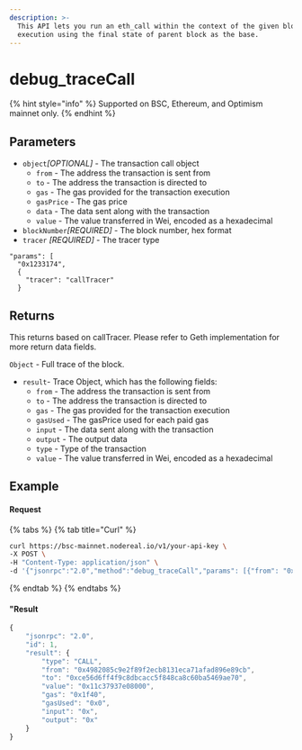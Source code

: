 ```yaml
---
description: >-
  This API lets you run an eth_call within the context of the given block
  execution using the final state of parent block as the base.
---
```


# debug\_traceCall

{% hint style="info" %}
Supported on BSC, Ethereum, and Optimism mainnet only.
{% endhint %}

## Parameters

* `object`_\[OPTIONAL]_ - The transaction call object
  * `from` - The address the transaction is sent from
  * `to` - The address the transaction is directed to
  * `gas` - The gas provided for the transaction execution
  * `gasPrice` - The gas price
  * `data` - The data sent along with the transaction
  * `value` - The value transferred in Wei, encoded as a hexadecimal
* `blockNumber`_\[REQUIRED] -_ The block number, hex format
* `tracer` _\[REQUIRED]_ - The tracer type

```
"params": [
  "0x1233174",
  {
    "tracer": "callTracer"
  }
```

## Returns

This returns based on callTracer. Please refer to Geth implementation for more return data fields.

`Object` - Full trace of the block.

* `result`- Trace Object, which has the following fields:
  * `from` - The address the transaction is sent from
  * `to` - The address the transaction is directed to
  * `gas` - The gas provided for the transaction execution
  * `gasUsed` - The gasPrice used for each paid gas
  * `input` - The data sent along with the transaction
  * `output` - The output data
  * `type` - Type of the transaction
  * `value` - The value transferred in Wei, encoded as a hexadecimal

## Example

#### Request

{% tabs %}
{% tab title="Curl" %}
```bash
curl https://bsc-mainnet.nodereal.io/v1/your-api-key \
-X POST \
-H "Content-Type: application/json" \
-d '{"jsonrpc":"2.0","method":"debug_traceCall","params": [{"from": "0x4982085c9e2f89f2ecb8131eca71afad896e89cb","to": "0xce56d6ff4f9c8dbcacc5f848ca8c60ba5469ae70","gas": "0x7148","value": "0x11c37937e08000"},"latest",{"tracer": "callTracer"}],"id": 0 }'
```
{% endtab %}
{% endtabs %}

#### "Result

```javascript
{
    "jsonrpc": "2.0",
    "id": 1,
    "result": {
        "type": "CALL",
        "from": "0x4982085c9e2f89f2ecb8131eca71afad896e89cb",
        "to": "0xce56d6ff4f9c8dbcacc5f848ca8c60ba5469ae70",
        "value": "0x11c37937e08000",
        "gas": "0x1f40",
        "gasUsed": "0x0",
        "input": "0x",
        "output": "0x"
    }
}
```

